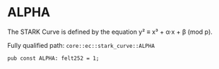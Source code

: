 # ALPHA

The STARK Curve is defined by the equation y² ≡ x³ + α·x + β (mod p).

Fully qualified path: `core::ec::stark_curve::ALPHA`

<pre><code class="language-rust">pub const ALPHA: felt252 = 1;</code></pre>

